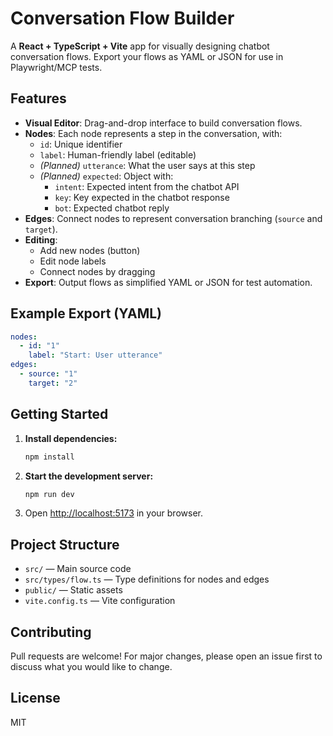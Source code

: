 
# Conversation Flow Builder

A **React + TypeScript + Vite** app for visually designing chatbot conversation flows. Export your flows as YAML or JSON for use in Playwright/MCP tests.

## Features

- **Visual Editor**: Drag-and-drop interface to build conversation flows.
- **Nodes**: Each node represents a step in the conversation, with:
  - `id`: Unique identifier
  - `label`: Human-friendly label (editable)
  - *(Planned)* `utterance`: What the user says at this step
  - *(Planned)* `expected`: Object with:
    - `intent`: Expected intent from the chatbot API
    - `key`: Key expected in the chatbot response
    - `bot`: Expected chatbot reply
- **Edges**: Connect nodes to represent conversation branching (`source` and `target`).
- **Editing**:
  - Add new nodes (button)
  - Edit node labels
  - Connect nodes by dragging
- **Export**: Output flows as simplified YAML or JSON for test automation.

## Example Export (YAML)

```yaml
nodes:
  - id: "1"
    label: "Start: User utterance"
edges:
  - source: "1"
    target: "2"
```

## Getting Started

1. **Install dependencies:**
   ```sh
   npm install
   ```
2. **Start the development server:**
   ```sh
   npm run dev
   ```
3. Open [http://localhost:5173](http://localhost:5173) in your browser.

## Project Structure

- `src/` — Main source code
- `src/types/flow.ts` — Type definitions for nodes and edges
- `public/` — Static assets
- `vite.config.ts` — Vite configuration

## Contributing

Pull requests are welcome! For major changes, please open an issue first to discuss what you would like to change.

## License

MIT
